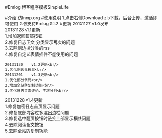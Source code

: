  
#Emlog 博客程序模板SimpleLife

#介绍
    仿lnmp.org
#使用说明
    1.点击右侧Download zip下载，后台上传，激活即可使用
    2.仅支持Emlog 5.1.2
#更新
    20131127    v1.0发布<br/>
    20131128    v1.1更新<br/>
    1.增加返回顶部按钮<br/>
    2.修复日志正文 分类显示两次的问题<br/>
    3.去除侧边栏分类的rss<br/>
    4.修复自定义表情插件不能使用的问题<br/>

    20131130    v1.2更新<br/>
    1.优化侧边栏背景<br/>
    20131201    v1.3更新<br/>
    1.优化部分代码<br/>
    2.增加全站防复制功能<br/>
    3.优化日志页面评论，主次分明<br/>
   20131228    v1.4更新<br/>
    1.修复加密日志首页显示问题<br/>
    2.修复底部内容过多溢出边栏问题<br/>
    3.修复选中翻页按钮时链接上部显示横线问题<br/>
    4.去除阅读全文按钮<br/>
    5.去除全站防复制功能<br/>

